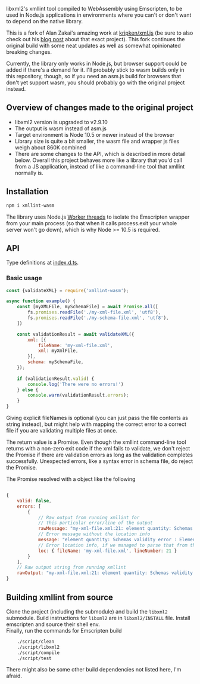 libxml2's xmllint tool compiled to WebAssembly using Emscripten, to be used
in Node.js applications in environments where you can't or don't want to
depend on the native library.

This is a fork of Alan Zakai's amazing work at
[kripken/xml.js](https://github.com/kripken/xml.js)
(be sure to also check out his [blog post](http://mozakai.blogspot.com/2012/03/howto-port-cc-library-to-javascript.html) about
that exact project).
This fork continues the original build with some neat updates
as well as somewhat opinionated breaking changes.

Currently, the library only works in Node.js, but browser support could be
added if there's a demand for it. I'll probably stick to wasm builds only in
this repository, though, so if you need an asm.js build for browsers that
don't yet support wasm, you should probably go with the original project
instead.

## Overview of changes made to the original project

* libxml2 version is upgraded to v2.9.10
* The output is wasm instead of asm.js
* Target environment is Node 10.5 or newer instead of the browser
* Library size is quite a bit smaller, the wasm file and wrapper js files
	weigh about 860K combined
* There are some changes to the API, which is described in more detail
	below. Overall this project behaves more like a library that you'd call from
	a JS application, instead of like a command-line tool that xmllint normally is.

## Installation
```sh
npm i xmllint-wasm
```
The library uses Node.js [Worker threads](https://nodejs.org/api/worker_threads.html)
to isolate the Emscripten wrapper from your main process (so that
when it calls process.exit your whole server won't go down), which is
why Node >= 10.5 is required.

## API

Type definitions at [index.d.ts](index.d.ts).

### Basic usage
```javascript
const {validateXML} = require('xmllint-wasm');

async function example() {
	const [myXMLFile, mySchemaFile] = await Promise.all([
		fs.promises.readFile('./my-xml-file.xml', 'utf8'),
		fs.promises.readFile('./my-schema-file.xml', 'utf8'),
	])

	const validationResult = await validateXML({
		xml: [{
			fileName: 'my-xml-file.xml',
			xml: myXmlFile,
		}],
		schema: mySchemaFile,
	});
	
	if (validationResult.valid) {
		console.log('There were no errors!')
	} else {
		console.warn(validationResult.errors);
	}
}

```
Giving explicit fileNames is optional (you can just pass the file contents
as string instead), but might help with mapping the correct error to a correct
file if you are validating multiple files at once. 

The return value is a Promise. Even though the xmllint command-line tool
returns with a non-zero exit code if the xml fails to validate, we
don't reject the Promise if there are validation errors as long as
the validation completes successfully. Unexpected errors, like
a syntax error in schema file, do reject the Promise.

The Promise resolved with a object like the following

```javascript

{
	valid: false,
	errors: [
		{
			// Raw output from running xmllint for
			// this particular error/line of the output
			rawMessage: "my-xml-file.xml:21: element quantity: Schemas validity error : Element 'quantity': [facet 'maxExclusive'] The value '1000' must be less than '100'.",
			// Error message without the location info
			message: "element quantity: Schemas validity error : Element 'quantity': [facet 'maxExclusive'] The value '1000' must be less than '100'.",
			// Error location info, if we managed to parse that from the output (null otherwise)
			loc: { fileName: 'my-xml-file.xml', lineNumber: 21 }
		}
	],
	// Raw output string from running xmllint
	rawOutput: "my-xml-file.xml:21: element quantity: Schemas validity error ...",
}
```

## Building xmllint from source

Clone the project (including the submodule) and build
the `libxml2` submodule. Build instructions for `libxml2`
are in `libxml2/INSTALL` file.
Install emscripten and source their shell env.  
Finally, run the commands for Emscripten build

```sh
	./script/clean
	./script/libxml2
	./script/compile
	./script/test
```
There might also be some other build dependencies not listed here, I'm afraid.
